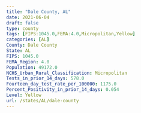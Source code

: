 ```yaml
---
title: "Dale County, AL"
date: 2021-06-04
draft: false
type: county
tags: [FIPS:1045.0,FEMA:4.0,Micropolitan,Yellow]
categories: [AL]
County: Dale County
State: AL
FIPS: 1045.0
FEMA_Region: 4.0
Population: 49172.0
NCHS_Urban_Rural_Classification: Micropolitan
Tests_in_prior_14_days: 578.0
Fourteen_day_test_rate_per_100000: 1175.0
Percent_Positivity_in_prior_14_days: 0.054
Level: Yellow
url: /states/AL/dale-county
---
```



